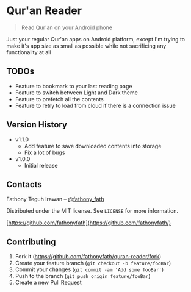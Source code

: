 # Qur'an Reader

> Read Qur'an on your Android phone

Just your regular Qur'an apps on Android platform, except I'm trying to make it's app size as small as possible while not sacrificing any functionality at all

## TODOs

* Feature to bookmark to your last reading page
* Feature to switch between Light and Dark theme
* Feature to prefetch all the contents
* Feature to retry to load from cloud if there is a connection issue

## Version History

* v1.1.0
    * Add feature to save downloaded contents into storage
    * Fix a lot of bugs
* v1.0.0
    * Initial release

## Contacts

Fathony Teguh Irawan – [@fathony_fath](https://twitter.com/fathony_fath)

Distributed under the MIT license. See ``LICENSE`` for more information.

[https://github.com/fathonyfath](https://github.com/fathonyfath/)

## Contributing

1. Fork it (<https://github.com/fathonyfath/quran-reader/fork>)
2. Create your feature branch (`git checkout -b feature/fooBar`)
3. Commit your changes (`git commit -am 'Add some fooBar'`)
4. Push to the branch (`git push origin feature/fooBar`)
5. Create a new Pull Request